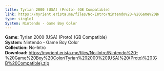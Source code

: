 ```yaml
---
title: Tyrian 2000 (USA) (Proto) (GB Compatible)
link: https://myrient.erista.me/files/No-Intro/Nintendo%20-%20Game%20Boy%20Color/Tyrian%202000%20(USA)%20(Proto)%20(GB%20Compatible).zip
type: single1
System: Nintendo - Game Boy Color
---
```

<b>Game:</b> Tyrian 2000 (USA) (Proto) (GB Compatible)<br>
<b>System:</b> Nintendo - Game Boy Color<br>
<b>Collection:</b> No-Intro<br>
<b>Download:</b> https://myrient.erista.me/files/No-Intro/Nintendo%20-%20Game%20Boy%20Color/Tyrian%202000%20(USA)%20(Proto)%20(GB%20Compatible).zip